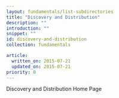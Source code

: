 ```yaml
---
layout: fundamentals/list-subdirectories
title: "Discovery and Distribution"
description: ""
introduction: ""
snippet: ""
id: discovery-and-distribution
collection: fundamentals

article:
  written_on: 2015-07-21
  updated_on: 2015-07-21
priority: 0
---
```


Discovery and Distribution Home Page
